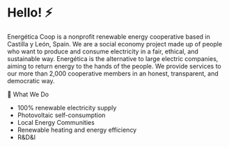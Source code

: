 # Hello! ⚡

Energética Coop is a nonprofit renewable energy cooperative based in Castilla y León, Spain. We are a social economy project made up of people who want to produce and consume electricity in a fair, ethical, and sustainable way. Energética is the alternative to large electric companies, aiming to return energy to the hands of the people. We provide services to our more than 2,000 cooperative members in an honest, transparent, and democratic way.

🚀 What We Do

* 100% renewable electricity supply
* Photovoltaic self-consumption
* Local Energy Communities
* Renewable heating and energy efficiency
* R&D&I
